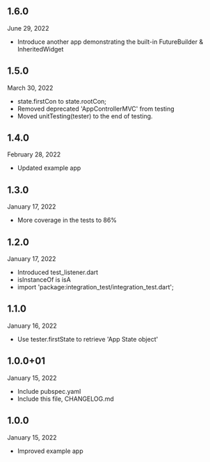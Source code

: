 
## 1.6.0
 June 29, 2022
- Introduce another app demonstrating the built-in FutureBuilder & InheritedWidget   

## 1.5.0
 March 30, 2022
- state.firstCon to state.rootCon;
- Removed deprecated 'AppControllerMVC' from testing
- Moved unitTesting(tester) to the end of testing.

## 1.4.0
 February 28, 2022
- Updated example app

## 1.3.0
 January 17, 2022
- More coverage in the tests to 86%

## 1.2.0
 January 17, 2022
- Introduced test_listener.dart
- isInstanceOf is isA
- import 'package:integration_test/integration_test.dart';

## 1.1.0
 January 16, 2022
- Use tester.firstState to retrieve 'App State object'

## 1.0.0+01
 January 15, 2022
- Include pubspec.yaml
- Include this file, CHANGELOG.md

## 1.0.0
 January 15, 2022
- Improved example app